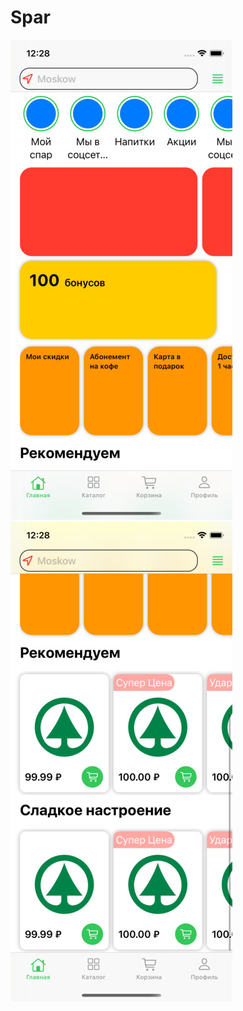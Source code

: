 # Spar
![example gif](https://github.com/skokdmitriy/Spar/blob/main/Screenshot%201.jpg) ![example gif](https://github.com/skokdmitriy/Spar/blob/main/Screenshot%202.jpg)
